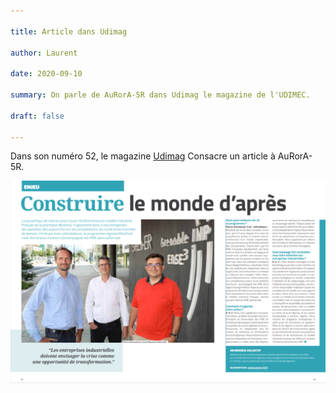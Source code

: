 ```yaml
---

title: Article dans Udimag

author: Laurent

date: 2020-09-10

summary: On parle de AuRorA-5R dans Udimag le magazine de l'UDIMEC.

draft: false

---
```


Dans son numéro 52, le magazine [Udimag](https://www.google.com/url?q=https://www.udimec.fr/sites/default/files/udimag_52_planche_bd.pdf&sa=D&ust=1611061931922000&usg=AOvVaw1Lm_bNg9-h4K2NN6LlWMIu) Consacre un article à AuRorA-5R.

![](images/image1.png)

